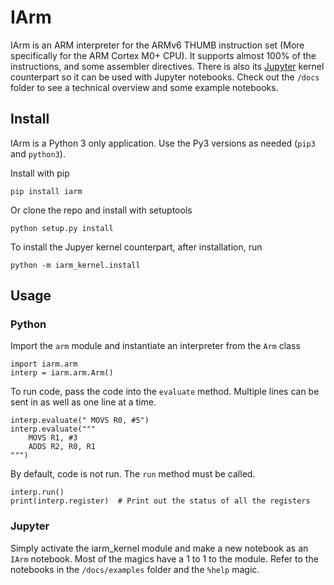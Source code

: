 IArm
====

IArm is an ARM interpreter for the ARMv6 THUMB instruction set
(More specifically for the ARM Cortex M0+ CPU).
It supports almost 100% of the instructions,
and some assembler directives.
There is also its [Jupyter](http://jupyter.org/)
kernel counterpart so it can be
used with Jupyter notebooks.
Check out the `/docs` folder to see a technical overview
and some example notebooks.



Install
-------
IArm is a Python 3 only application.
Use the Py3 versions as needed (`pip3` and `python3`).

Install with pip
```
pip install iarm
```
Or clone the repo and install with setuptools
```
python setup.py install
```

To install the Jupyer kernel counterpart, after installation, run
```
python -m iarm_kernel.install
```



Usage
-----

### Python
Import the `arm` module
and instantiate an interpreter from the `Arm` class
```
import iarm.arm
interp = iarm.arm.Arm()
```
To run code, pass the code into the `evaluate` method.
Multiple lines can be sent in as well as one line at a time.
```
interp.evaluate(" MOVS R0, #5")
interp.evaluate("""
    MOVS R1, #3
    ADDS R2, R0, R1
""")
```
By default, code is not run.
The `run` method must be called.
```
interp.run()
print(interp.register)  # Print out the status of all the registers
```

### Jupyter
Simply activate the iarm_kernel module
and make a new notebook as an `IArm` notebook.
Most of the magics have a 1 to 1 to the module.
Refer to the notebooks in the `/docs/examples` folder
and the `%help` magic.
